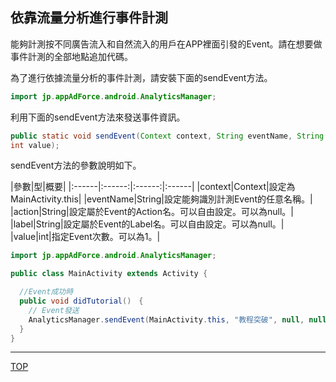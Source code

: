 ## 依靠流量分析進行事件計測

能夠計測按不同廣告流入和自然流入的用戶在APP裡面引發的Event。請在想要做事件計測的全部地點追加代碼。

為了進行依據流量分析的事件計測，請安裝下面的sendEvent方法。

```java
import jp.appAdForce.android.AnalyticsManager;
```

利用下面的sendEvent方法來發送事件資訊。

```java
public static void sendEvent(Context context, String eventName, String action, String label,
int value);
```

sendEvent方法的參數說明如下。


|參數|型|概要|
|:------|:------:|:------:|:------|
|context|Context|設定為MainActivity.this|
|eventName|String|設定能夠識別計測Event的任意名稱。|
|action|String|設定屬於Event的Action名。可以自由設定。可以為null。|
|label|String|設定屬於Event的Label名。可以自由設定。可以為null。|
|value|int|指定Event次數。可以為1。|



```java
import jp.appAdForce.android.AnalyticsManager;

public class MainActivity extends Activity {

  //Event成功時
  public void didTutorial()　{
    // Event發送
    AnalyticsManager.sendEvent(MainActivity.this, "教程突破", null, null, 1);
  }
}
```

---
[TOP](/lang/zh-tw/README.md)
